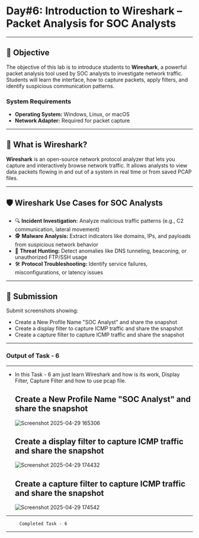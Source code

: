 # **Day#6: Introduction to Wireshark – Packet Analysis for SOC Analysts**

---

## 🎯 **Objective**  
The objective of this lab is to introduce students to **Wireshark**, a powerful packet analysis tool used by SOC analysts to investigate network traffic. Students will learn the interface, how to capture packets, apply filters, and identify suspicious communication patterns.



### **System Requirements**
- **Operating System:** Windows, Linux, or macOS
- **Network Adapter:** Required for packet capture

---

## 📘 **What is Wireshark?**

**Wireshark** is an open-source network protocol analyzer that lets you capture and interactively browse network traffic. It allows analysts to view data packets flowing in and out of a system in real time or from saved PCAP files.

---

## 🛡️ **Wireshark Use Cases for SOC Analysts**

- 🔍 **Incident Investigation:** Analyze malicious traffic patterns (e.g., C2 communication, lateral movement)
- 🕵️ **Malware Analysis:** Extract indicators like domains, IPs, and payloads from suspicious network behavior
- 🚨 **Threat Hunting:** Detect anomalies like DNS tunneling, beaconing, or unauthorized FTP/SSH usage
- 🛠️ **Protocol Troubleshooting:** Identify service failures, misconfigurations, or latency issues


---

## 📸 **Submission**
Submit screenshots showing:
- Create a New Profile Name "SOC Analyst" and share the snapshot
- Create a display filter to capture ICMP traffic and share the snapshot
- Create a capture filter to capture ICMP traffic and share the snapshot

- -------------------------------------------------------------------------------------------------------------------------------------------------------------------------------------------------------------------------
### Output of Task - 6
------------------------

* In this Task - 6 am just learn Wireshark and how is its work, Display Filter, Capture Filter and how to use pcap file.

   Create a New Profile Name "SOC Analyst" and share the snapshot
  ----------------------------------------------------------------

  ![Screenshot 2025-04-29 165306](https://github.com/user-attachments/assets/29238cd3-4dd5-441b-b2a8-8d50481ae5f5)


  Create a display filter to capture ICMP traffic and share the snapshot
  ---------------------------------------------------------------------------

   ![Screenshot 2025-04-29 174432](https://github.com/user-attachments/assets/bc696647-31e6-4576-b1d2-daa940e384f6)


   Create a capture filter to capture ICMP traffic and share the snapshot
  -------------------------------------------------------------------------


   ![Screenshot 2025-04-29 174542](https://github.com/user-attachments/assets/ea8c422f-0216-495f-a06d-5724ca613f64)


-----------------------------------------------------------------------------------------------------------------------------------------------------------------------------------------------------------------------
         Completed Task - 6
-----------------------------------------------------------------------------------------------------------------------------------------------------------------------------------------------------  


